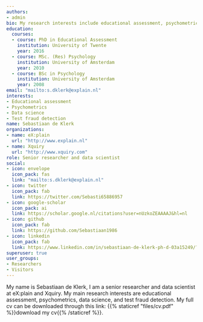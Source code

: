 ```yaml
---
authors:
- admin
bio: My research interests include educational assessment, psychometrics, data science, and test fraud detection.
education:
  courses:
  - course: PhD in Educational Assessment
    institution: University of Twente
    year: 2016
  - course: MSc. (Res) Psychology
    institution: University of Amsterdam
    year: 2010
  - course: BSc in Psychology
    institution: University of Amsterdam
    year: 2008
email: "mailto:s.dklerk@explain.nl"
interests:
- Educational assessment
- Psychometrics
- Data science
- Test fraud detection
name: Sebastiaan de Klerk
organizations:
- name: eX:plain
  url: "http://www.explain.nl"
- name: Xquiry
  url: "http://www.xquiry.com"
role: Senior researcher and data scientist
social:
- icon: envelope
  icon_pack: fas
  link: "mailto:s.dklerk@explain.nl"
- icon: twitter
  icon_pack: fab
  link: https://twitter.com/Sebasti65886957
- icon: google-scholar
  icon_pack: ai
  link: https://scholar.google.nl/citations?user=nUzkoZEAAAAJ&hl=nl
- icon: github
  icon_pack: fab
  link: https://github.com/Sebastiaan1986
- icon: linkedin
  icon_pack: fab
  link: https://www.linkedin.com/in/sebastiaan-de-klerk-ph-d-03a15249/?originalSubdomain=nl
superuser: true
user_groups:
- Researchers
- Visitors
---
```


My name is Sebastiaan de Klerk, I am a senior researcher and data scientist at eX:plain and Xquiry. My main 
research interests are educational assessment, psychometrics, data science, and test fraud detection. My full cv can be downloaded through this link: {{% staticref "files/cv.pdf" %}}download my cv{{% /staticref %}}.
